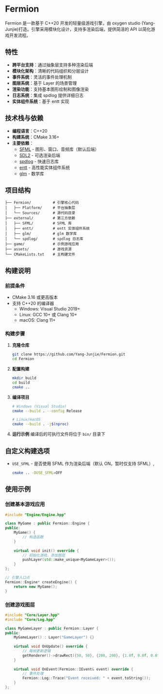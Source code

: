 ﻿# Fermion

Fermion 是一款基于 C++20 开发的轻量级游戏引擎，由 oxygen studio (Yang-Junjie)打造。引擎采用模块化设计，支持多渲染后端，提供简洁的 API 以简化游戏开发流程。



## 特性

- **跨平台支持**：通过抽象层支持多种渲染后端
- **模块化架构**：清晰的代码组织和分层设计
- **事件系统**：灵活的事件处理机制
- **图层系统**：基于 Layer 的场景管理
- **渲染功能**：支持基本图形绘制和图像渲染
- **日志系统**：集成 spdlog 提供详细日志
- **实体组件系统**：基于 entt 实现

## 技术栈与依赖

- **编程语言**：C++20
- **构建系统**：CMake 3.16+
- **主要依赖**：
  - [SFML](https://www.sfml-dev.org/) - 图形、窗口、音频库（默认后端）
  - [SDL2](https://www.libsdl.org/) - 可选渲染后端
  - [spdlog](https://github.com/gabime/spdlog) - 快速日志库
  - [entt](https://github.com/skypjack/entt) - 高性能实体组件系统
  - [glm](https://github.com/g-truc/glm) - 数学库

## 项目结构

```
├── Fermion/          # 引擎核心代码
│   ├── Platform/     # 平台抽象层
│   └── Sources/      # 源代码目录
├── external/         # 第三方依赖
│   ├── SFML/         # SFML 库
│   ├── entt/         # entt 实体组件系统
│   ├── glm/          # glm 数学库
│   └── spdlog/       # spdlog 日志库
├── game/             # 示例游戏应用
├── assets/           # 游戏资源
└── CMakeLists.txt    # 主构建文件
```

## 构建说明

### 前提条件

- CMake 3.16 或更高版本
- 支持 C++20 的编译器
  - Windows: Visual Studio 2019+
  - Linux: GCC 10+ 或 Clang 10+
  - macOS: Clang 11+

### 构建步骤

1. **克隆仓库**
   ```bash
   git clone https://github.com/Yang-Junjie/Fermion.git
   cd Fermion
   ```

2. **配置构建**
   ```bash
   mkdir build
   cd build
   cmake ..
   ```

3. **编译项目**
   ```bash
   # Windows (Visual Studio)
   cmake --build . --config Release
   
   # Linux/macOS
   cmake --build . -j$(nproc)
   ```

4. **运行示例**
   编译后的可执行文件将位于 `bin/` 目录下

## 自定义构建选项

- `USE_SFML` - 是否使用 SFML 作为渲染后端（默认 ON，暂时仅支持 SFML）,
  ```bash
  cmake .. -DUSE_SFML=OFF  
  ```

## 使用示例

### 创建基本游戏应用

```cpp
#include "Engine/Engine.hpp"

class MyGame : public Fermion::Engine {
public:
    MyGame() {
        // 构造函数
    }
    
    virtual void init() override {
        // 初始化游戏，添加图层
        pushLayer(std::make_unique<MyGameLayer>());
    }
};

// 引擎入口点
Fermion::Engine* createEngine() {
    return new MyGame();
}
```

### 创建游戏图层

```cpp
#include "Core/Layer.hpp"
#include "Core/Log.hpp"

class MyGameLayer : public Fermion::Layer {
public:
    MyGameLayer() : Layer("GameLayer") {}
    
    virtual void OnUpdate() override {
        // 每帧更新逻辑
        getRenderer()->drawRect({50, 50}, {200, 200}, {1.0f, 0.0f, 0.0f, 1.0f});
    }
    
    virtual void OnEvent(Fermion::IEvent& event) override {
        // 事件处理
        Fermion::Log::Trace("Event received: " + event.toString());
    }
};
```

